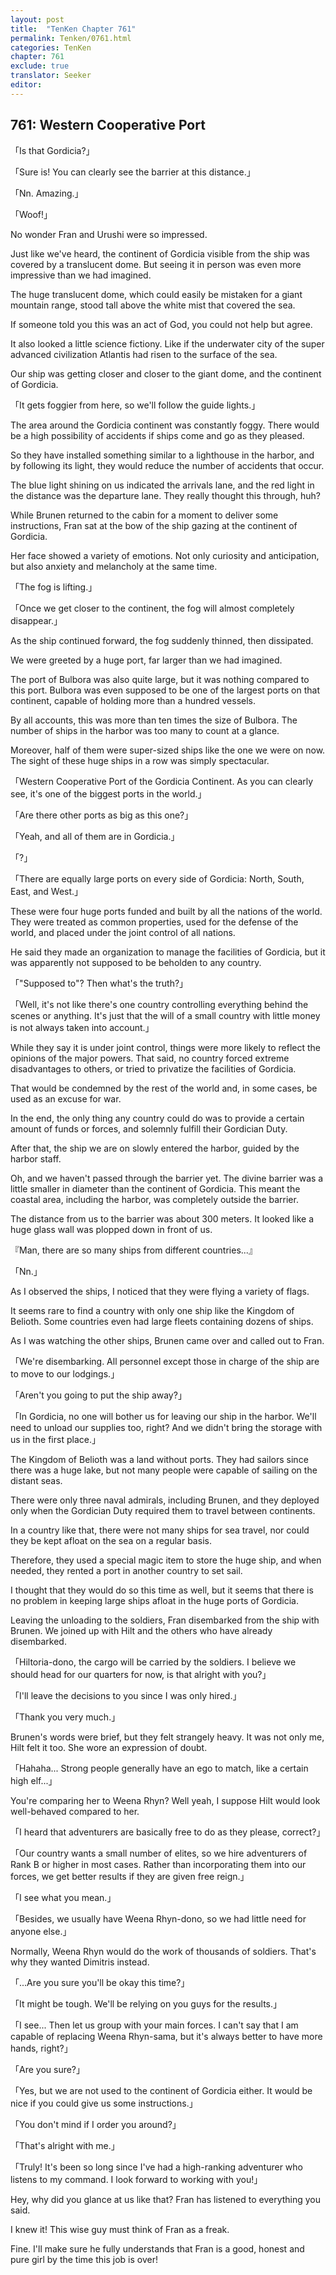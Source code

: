 ```yaml
---
layout: post
title:  "TenKen Chapter 761"
permalink: Tenken/0761.html
categories: TenKen
chapter: 761
exclude: true
translator: Seeker
editor: 
---
```

<h2>761: Western Cooperative Port</h2>

「Is that Gordicia?」

「Sure is! You can clearly see the barrier at this distance.」

「Nn. Amazing.」

「Woof!」

No wonder Fran and Urushi were so impressed.

Just like we've heard, the continent of Gordicia visible from the ship was covered by a translucent dome. But seeing it in person was even more impressive than we had imagined.

The huge translucent dome, which could easily be mistaken for a giant mountain range, stood tall above the white mist that covered the sea.

If someone told you this was an act of God, you could not help but agree.

It also looked a little science fictiony. Like if the underwater city of the super advanced civilization Atlantis had risen to the surface of the sea.

Our ship was getting closer and closer to the giant dome, and the continent of Gordicia.

「It gets foggier from here, so we'll follow the guide lights.」

The area around the Gordicia continent was constantly foggy. There would be a high possibility of accidents if ships come and go as they pleased.

So they have installed something similar to a lighthouse in the harbor, and by following its light, they would reduce the number of accidents that occur.

The blue light shining on us indicated the arrivals lane, and the red light in the distance was the departure lane. They really thought this through, huh?

While Brunen returned to the cabin for a moment to deliver some instructions, Fran sat at the bow of the ship gazing at the continent of Gordicia.

Her face showed a variety of emotions. Not only curiosity and anticipation, but also anxiety and melancholy at the same time.

「The fog is lifting.」

「Once we get closer to the continent, the fog will almost completely disappear.」

As the ship continued forward, the fog suddenly thinned, then dissipated.

We were greeted by a huge port, far larger than we had imagined.

The port of Bulbora was also quite large, but it was nothing compared to this port. Bulbora was even supposed to be one of the largest ports on that continent, capable of holding more than a hundred vessels.

By all accounts, this was more than ten times the size of Bulbora. The number of ships in the harbor was too many to count at a glance.

Moreover, half of them were super-sized ships like the one we were on now. The sight of these huge ships in a row was simply spectacular.

「Western Cooperative Port of the Gordicia Continent. As you can clearly see, it's one of the biggest ports in the world.」

「Are there other ports as big as this one?」

「Yeah, and all of them are in Gordicia.」

「?」

「There are equally large ports on every side of Gordicia: North, South, East, and West.」

These were four huge ports funded and built by all the nations of the world. They were treated as common properties, used for the defense of the world, and placed under the joint control of all nations.

He said they made an organization to manage the facilities of Gordicia, but it was apparently not supposed to be beholden to any country.

「"Supposed to"? Then what's the truth?」

「Well, it's not like there's one country controlling everything behind the scenes or anything. It's just that the will of a small country with little money is not always taken into account.」

While they say it is under joint control, things were more likely to reflect the opinions of the major powers. That said, no country forced extreme disadvantages to others, or tried to privatize the facilities of Gordicia.

That would be condemned by the rest of the world and, in some cases, be used as an excuse for war.

In the end, the only thing any country could do was to provide a certain amount of funds or forces, and solemnly fulfill their Gordician Duty.

After that, the ship we are on slowly entered the harbor, guided by the harbor staff.

Oh, and we haven't passed through the barrier yet. The divine barrier was a little smaller in diameter than the continent of Gordicia. This meant the coastal area, including the harbor, was completely outside the barrier.

The distance from us to the barrier was about 300 meters. It looked like a huge glass wall was plopped down in front of us.

『Man, there are so many ships from different countries...』

「Nn.」

As I observed the ships, I noticed that they were flying a variety of flags.

It seems rare to find a country with only one ship like the Kingdom of Belioth. Some countries even had large fleets containing dozens of ships.

As I was watching the other ships, Brunen came over and called out to Fran.

「We're disembarking. All personnel except those in charge of the ship are to move to our lodgings.」

「Aren't you going to put the ship away?」

「In Gordicia, no one will bother us for leaving our ship in the harbor. We'll need to unload our supplies too, right? And we didn't bring the storage with us in the first place.」

The Kingdom of Belioth was a land without ports. They had sailors since there was a huge lake, but not many people were capable of sailing on the distant seas.

There were only three naval admirals, including Brunen, and they deployed only when the Gordician Duty required them to travel between continents.

In a country like that, there were not many ships for sea travel, nor could they be kept afloat on the sea on a regular basis.

Therefore, they used a special magic item to store the huge ship, and when needed, they rented a port in another country to set sail.

I thought that they would do so this time as well, but it seems that there is no problem in keeping large ships afloat in the huge ports of Gordicia.

Leaving the unloading to the soldiers, Fran disembarked from the ship with Brunen. We joined up with Hilt and the others who have already disembarked.

「Hiltoria-dono, the cargo will be carried by the soldiers. I believe we should head for our quarters for now, is that alright with you?」

「I'll leave the decisions to you since I was only hired.」

「Thank you very much.」

Brunen's words were brief, but they felt strangely heavy. It was not only me, Hilt felt it too. She wore an expression of doubt.

「Hahaha... Strong people generally have an ego to match, like a certain high elf...」

You're comparing her to Weena Rhyn? Well yeah, I suppose Hilt would look well-behaved compared to her.

「I heard that adventurers are basically free to do as they please, correct?」

「Our country wants a small number of elites, so we hire adventurers of Rank B or higher in most cases. Rather than incorporating them into our forces, we get better results if they are given free reign.」

「I see what you mean.」

「Besides, we usually have Weena Rhyn-dono, so we had little need for anyone else.」

Normally, Weena Rhyn would do the work of thousands of soldiers. That's why they wanted Dimitris instead.

「...Are you sure you'll be okay this time?」

「It might be tough. We'll be relying on you guys for the results.」

「I see... Then let us group with your main forces. I can't say that I am capable of replacing Weena Rhyn-sama, but it's always better to have more hands, right?」

「Are you sure?」

「Yes, but we are not used to the continent of Gordicia either. It would be nice if you could give us some instructions.」

「You don't mind if I order you around?」

「That's alright with me.」

「Truly! It's been so long since I've had a high-ranking adventurer who listens to my command. I look forward to working with you!」

Hey, why did you glance at us like that? Fran has listened to everything you said.

I knew it! This wise guy must think of Fran as a freak.

Fine. I'll make sure he fully understands that Fran is a good, honest and pure girl by the time this job is over!



